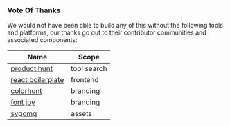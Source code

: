 ### Vote Of Thanks

We would not have been able to build any of this without the following tools and platforms, our thanks go out to their contributor communities and associated components:

| Name | Scope |
|------|-------|
| [product hunt](https://www.producthunt.com/) | tool search |
| [react boilerplate](https://www.reactboilerplate.com/) | frontend |
| [colorhunt](https://colorhunt.co/) | branding |
| [font joy](https://fontjoy.com) | branding |
| [svgomg](https://jakearchibald.github.io/svgomg/) | assets |
